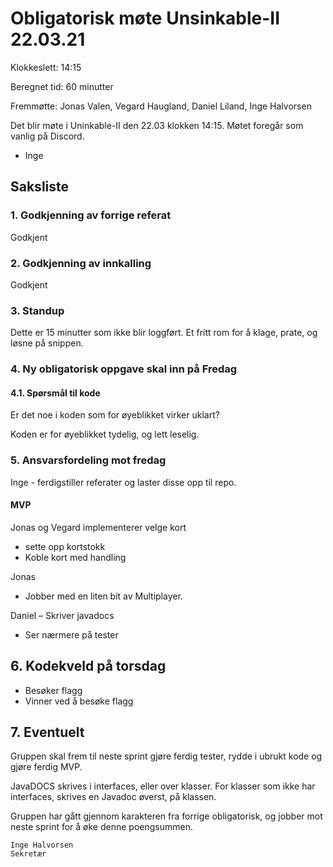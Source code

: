 # Obligatorisk møte Unsinkable-II 22.03.21

Klokkeslett: 14:15

Beregnet tid: 60 minutter

Fremmøtte: Jonas Valen, Vegard Haugland, Daniel Liland, Inge Halvorsen

Det blir møte i Uninkable-II den 22.03 klokken 14:15. Møtet foregår som vanlig på Discord.

- Inge

## Saksliste

### 1. Godkjenning av forrige referat

Godkjent

### 2. Godkjenning av innkalling

Godkjent

### 3. Standup

Dette er 15 minutter som ikke blir loggført. Et fritt rom for å klage, prate, og løsne på snippen.

### 4. Ny obligatorisk oppgave skal inn på Fredag

#### 4.1. Spørsmål til kode

Er det noe i koden som for øyeblikket virker uklart?

Koden er for øyeblikket tydelig, og lett leselig.

### 5. Ansvarsfordeling mot fredag

Inge - ferdigstiller referater og laster disse opp til repo.

#### MVP
Jonas og Vegard implementerer velge kort
  - sette opp kortstokk
  - Koble kort med handling 
    
Jonas 
  - Jobber med en liten bit av Multiplayer.

Daniel 
  – Skriver javadocs
  - Ser nærmere på tester

## 6. Kodekveld på torsdag
- Besøker flagg
- Vinner ved å besøke flagg

## 7. Eventuelt
Gruppen skal frem til neste sprint gjøre ferdig tester, rydde i ubrukt kode og gjøre ferdig MVP.

JavaDOCS skrives i interfaces, eller over klasser. For klasser som ikke har interfaces, skrives en Javadoc øverst, på klassen.

Gruppen har gått gjennom karakteren fra forrige obligatorisk, og jobber mot neste sprint for å øke denne poengsummen.


    Inge Halvorsen
    Sekretær